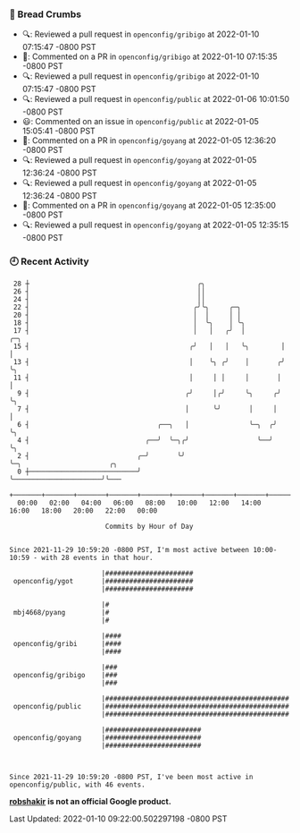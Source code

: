 ### 🍞 Bread Crumbs

 * 🔍: Reviewed a pull request in  `openconfig/gribigo` at 2022-01-10 07:15:47 -0800 PST
 * 💬: Commented on a PR in  `openconfig/gribigo` at 2022-01-10 07:15:35 -0800 PST
 * 🔍: Reviewed a pull request in  `openconfig/gribigo` at 2022-01-10 07:15:47 -0800 PST
 * 🔍: Reviewed a pull request in  `openconfig/public` at 2022-01-06 10:01:50 -0800 PST
 * 😃: Commented on an issue in `openconfig/public` at 2022-01-05 15:05:41 -0800 PST
 * 💬: Commented on a PR in  `openconfig/goyang` at 2022-01-05 12:36:20 -0800 PST
 * 🔍: Reviewed a pull request in  `openconfig/goyang` at 2022-01-05 12:36:24 -0800 PST
 * 🔍: Reviewed a pull request in  `openconfig/goyang` at 2022-01-05 12:36:24 -0800 PST
 * 💬: Commented on a PR in  `openconfig/goyang` at 2022-01-05 12:35:00 -0800 PST
 * 🔍: Reviewed a pull request in  `openconfig/goyang` at 2022-01-05 12:35:15 -0800 PST

### 🕘 Recent Activity
```
 28 ┼                                          ╭╮
 26 ┤                                          ││
 24 ┤                                          ││
 22 ┤                                         ╭╯╰╮     ╭─╮
 20 ┤                                         │  │     │ │
 18 ┤                                         │  ╰╮    │ ╰╮
 17 ┤                                         │   │   ╭╯  │         ╭─╮
 15 ┤                                        ╭╯   │   │   ╰╮        │ │
 13 ┤                                        │    ╰╮ ╭╯    │       ╭╯ ╰╮
 11 ┤                                        │     │ │     │       │   │
  9 ┤                                       ╭╯     │╭╯     ╰╮     ╭╯   ╰╮
  7 ┤                                       │      ╰╯       │     │     │
  6 ┤                                ╭──╮   │               ╰─╮  ╭╯     ╰╮
  4 ┤                             ╭──╯  ╰─╮╭╯                 ╰──╯       ╰╮
  2 ┤                           ╭─╯       ╰╯                              ╰─╮                      ╭╮
  0 ┼───────────────────────────╯                                           ╰──────────────────────╯╰───
    +───────+───────+───────+───────+───────+───────+───────+───────+───────+───────+───────+───────+────
  00:00   02:00   04:00   06:00   08:00   10:00   12:00   14:00   16:00   18:00   20:00   22:00   00:00   

						Commits by Hour of Day


Since 2021-11-29 10:59:20 -0800 PST, I'm most active between 10:00-10:59 - with 28 events in that hour.

```



```
                       |######################
 openconfig/ygot       |######################
                       |######################

                       |#
 mbj4668/pyang         |#
                       |#

                       |####
 openconfig/gribi      |####
                       |####

                       |###
 openconfig/gribigo    |###
                       |###

                       |##############################################
 openconfig/public     |##############################################
                       |##############################################

                       |########################
 openconfig/goyang     |########################
                       |########################



Since 2021-11-29 10:59:20 -0800 PST, I've been most active in openconfig/public, with 46 events.

```
**[robshakir](mailto:robjs@google.com) is not an official Google product.**  


Last Updated: 2022-01-10 09:22:00.502297198 -0800 PST
